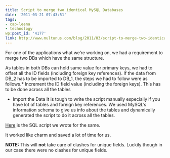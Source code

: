 ```yaml
---
title: Script to merge two identical MySQL Databases
date: '2011-03-21 07:43:51'
tags:
- cap-leena
- technology
wp:post_id: '4177'
link: http://www.multunus.com/blog/2011/03/script-to-merge-two-identical-mysql-databases/
---
```


For one of the applications what we’re working on, we had a requirement to merge two DBs which have the same structure.

As tables in both DBs can hold same value for primary keys, we had to offset all the ID fields (including foreign key references). If the data from DB_2 has to be imported to DB_1, the steps we had to follow were as follows.* Increment the ID field value (including the foreign keys). This has to be done across all the tables

	
* Import the Data
It is tough to write the script manually especially if you have lot of tables and foreign key references. We used MySQL’s information schema to give us info about the tables and dynamically generated the script to do it across all the tables.


[Here](http://gist.github.com/875796) is the SQL script we wrote for the same.

It worked like charm and saved a lot of time for us.


**NOTE:**
This will 
**not**
 take care of clashes for unique fields. Luckily though in our case there were no clashes for unique fields.
